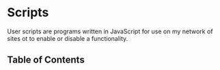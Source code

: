 # Scripts
User scripts are programs written in JavaScript for use on my network of sites ot to enable or disable a functionality.

## Table of Contents

